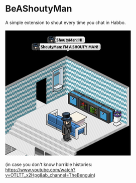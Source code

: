 # BeAShoutyMan
A simple extension to shout every time you chat in Habbo.<br><br>
<img src="https://raw.githubusercontent.com/Bonavigo/BeAShoutyMan/main/screenshot.png"><br><br>
(in case you don't know horrible histories: https://www.youtube.com/watch?v=OTLTT_x2Hpg&ab_channel=TheBenguin)
